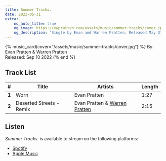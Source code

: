 ```yaml
---
title: Summer Tracks.
date: 2023-05-31
extra:
    no_auto_title: true
    og_image: https://ewpratten.com/assets/music/summer-tracks/cover.jpg
    og_description: "Single by Evan and Warren Pratten. Released May 31 2023"
---
```


{% music_card(cover="/assets/music/summer-tracks/cover.jpg") %}
By: Evan Pratten & Warren Pratten<br>
Released: Sep 10 2022
{% end %}

## Track List

|   #   | Title                    | Artists                                             | Length |
|:-----:|--------------------------|-----------------------------------------------------|--------|
| **1** | Worn                     | Evan Pratten                                        | 1:27   |
| **2** | Deserted Streets - Remix | Evan Pratten & [Warren Pratten](https://pratten.ca) | 2:15   |

## Listen

*Summer Tracks.* is available to stream on the following platforms:

- [Spotify](https://open.spotify.com/album/3bcakhzNwyK40K0TowcT0m)
- [Apple Music](https://music.apple.com/us/album/summer-tracks-single/1644648783)
